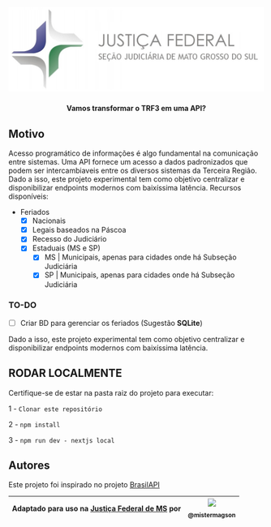 <h1 align="center"><img src="./public/images/logo-sjms-lateral.jpg"></h1>

<div align="center">
  <p>
    <strong>Vamos transformar o TRF3 em uma API?</strong>
  </p>

</div>

## Motivo
Acesso programático de informações é algo fundamental na comunicação  entre sistemas.
Uma API fornece um acesso a dados padronizados          que podem ser intercambiaveis entre os diversos sistemas da Terceira Região.
Dado a isso, este projeto experimental tem como objetivo centralizar e disponibilizar endpoints modernos com baixíssima latência.
Recursos disponíveis:
- Feriados
  - [x] Nacionais
  - [x] Legais baseados na Páscoa
  - [x] Recesso do Judiciário
  - [x] Estaduais (MS e SP)
    - [x] MS | Municipais, apenas para cidades onde há Subseção Judiciária
    - [x] SP | Municipais, apenas para cidades onde há Subseção Judiciária

### TO-DO
  - [ ] Criar BD para gerenciar os feriados (Sugestão __SQLite__)

Dado a isso, este projeto experimental tem como objetivo centralizar e disponibilizar endpoints modernos com baixíssima latência.

## RODAR LOCALMENTE

Certifique-se de estar na pasta raiz do projeto para executar:

1 - `Clonar este repositório`

2 - `npm install`

3 - `npm run dev - nextjs local`

## Autores
Este projeto foi inspirado  no projeto [BrasilAPI](https://github.com/BrasilAPI/BrasilAPI)

| Adaptado para uso na [Justiça Federal de MS](https://www.jfms.jus.br) por |  [<img src="https://github.com/mistermagson.png?size=115" width=115><br><sub>@mistermagson</sub>](https://github.com/mistermagson) |
| :---: |:----------------------------------------------------------------------------------------------------------------------------------:|
